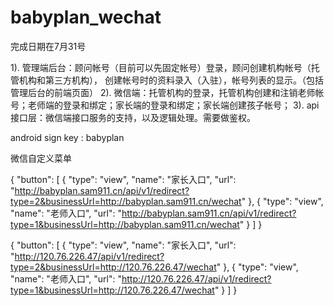 # babyplan_wechat
完成日期在7月31号

1). 管理端后台：顾问帐号（目前可以先固定帐号）登录，顾问创建机构帐号（托管机构和第三方机构），
    创建帐号时的资料录入（入驻），帐号列表的显示。（包括管理后台的前端页面）
2). 微信端：托管机构的登录，托管机构创建和注销老师帐号；老师端的登录和绑定；家长端的登录和绑定；家长端创建孩子帐号；
3). api接口层：微信端接口服务的支持，以及逻辑处理。需要做鉴权。

android sign key : babyplan

微信自定义菜单

{
    "button": [
        {
            "type": "view",
            "name": "家长入口",
            "url": "http://babyplan.sam911.cn/api/v1/redirect?type=2&businessUrl=http://babyplan.sam911.cn/wechat"
        },
        {
            "type": "view",
            "name": "老师入口",
            "url": "http://babyplan.sam911.cn/api/v1/redirect?type=1&businessUrl=http://babyplan.sam911.cn/wechat"
        }
    ]
}

{
    "button": [
        {
            "type": "view",
            "name": "家长入口",
            "url": "http://120.76.226.47/api/v1/redirect?type=2&businessUrl=http://120.76.226.47/wechat"
        },
        {
            "type": "view",
            "name": "老师入口",
            "url": "http://120.76.226.47/api/v1/redirect?type=1&businessUrl=http://120.76.226.47/wechat"
        }
    ]
}
